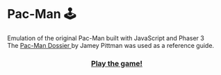 # Pac-Man :joystick:
Emulation of the original Pac-Man built with JavaScript and Phaser 3
<br>
The <a href="https://www.gamasutra.com/view/feature/3938/the_pacman_dossier.php?print=1">Pac-Man Dossier </a>by Jamey Pittman
was used as a reference guide. 

<h3 align="center">
    <a href="https://master.d1v40c0no7808v.amplifyapp.com/">Play the game!</a>
</h3>

